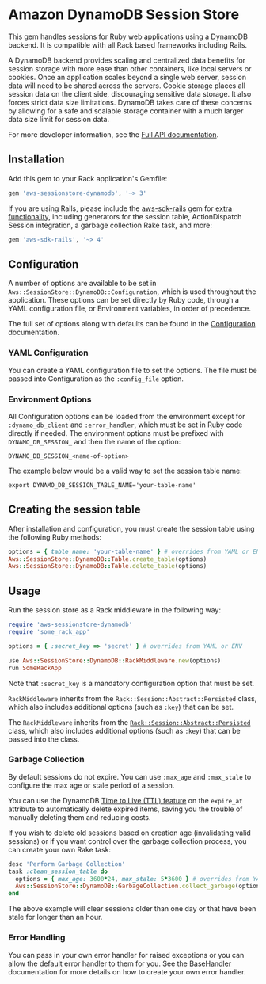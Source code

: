# Amazon DynamoDB Session Store

This gem handles sessions for Ruby web applications using a DynamoDB backend.
It is compatible with all Rack based frameworks including Rails.

A DynamoDB backend provides scaling and centralized data benefits for session
storage with more ease than other containers, like local servers or cookies.
Once an application scales beyond a single web server, session data will need to
be shared across the servers. Cookie storage places all session data on the
client side, discouraging sensitive data storage. It also forces strict data size
limitations. DynamoDB takes care of these concerns by allowing for a safe and
scalable storage container with a much larger data size limit for session data.

For more developer information, see the
[Full API documentation](https://docs.aws.amazon.com/sdk-for-ruby/aws-sessionstore-dynamodb/api/).

## Installation

Add this gem to your Rack application's Gemfile:

```ruby
gem 'aws-sessionstore-dynamodb', '~> 3'
```

If you are using Rails, please include the
[aws-sdk-rails](https://github.com/aws/aws-sdk-rails)
gem for
[extra functionality](https://github.com/aws/aws-sdk-rails?tab=readme-ov-file#dynamodb-session-store),
including generators for the session table, ActionDispatch Session integration,
a garbage collection Rake task, and more:

```ruby
gem 'aws-sdk-rails', '~> 4'
```

## Configuration

A number of options are available to be set in
`Aws::SessionStore::DynamoDB::Configuration`, which is used throughout the
application. These options can be set directly by Ruby code, through
a YAML configuration file, or Environment variables, in order of precedence.

The full set of options along with defaults can be found in the
[Configuration](https://docs.aws.amazon.com/sdk-for-ruby/aws-sessionstore-dynamodb/api/Aws/SessionStore/DynamoDB/Configuration.html)
documentation.

### YAML Configuration

You can create a YAML configuration file to set the options. The file must be
passed into Configuration as the `:config_file` option.

### Environment Options

All Configuration options can be loaded from the environment except for
`:dynamo_db_client` and `:error_handler`, which must be set in Ruby code
directly if needed. The environment options must be prefixed with
`DYNAMO_DB_SESSION_` and then the name of the option:

    DYNAMO_DB_SESSION_<name-of-option>

The example below would be a valid way to set the session table name:

    export DYNAMO_DB_SESSION_TABLE_NAME='your-table-name'

## Creating the session table

After installation and configuration, you must create the session table using
the following Ruby methods:

```ruby
options = { table_name: 'your-table-name' } # overrides from YAML or ENV
Aws::SessionStore::DynamoDB::Table.create_table(options)
Aws::SessionStore::DynamoDB::Table.delete_table(options)
```

## Usage

Run the session store as a Rack middleware in the following way:

```ruby
require 'aws-sessionstore-dynamodb'
require 'some_rack_app'

options = { :secret_key => 'secret' } # overrides from YAML or ENV

use Aws::SessionStore::DynamoDB::RackMiddleware.new(options)
run SomeRackApp
```

Note that `:secret_key` is a mandatory configuration option that must be set.

`RackMiddleware` inherits from the `Rack::Session::Abstract::Persisted` class,
which also includes additional options (such as `:key`) that can be set.

The `RackMiddleware` inherits from the
[`Rack::Session::Abstract::Persisted`](https://rubydoc.info/github/rack/rack-session/main/Rack/Session/Abstract/Persisted)
class, which also includes additional options (such as `:key`) that can be
passed into the class.

### Garbage Collection

By default sessions do not expire. You can use `:max_age` and `:max_stale` to
configure the max age or stale period of a session.

You can use the DynamoDB
[Time to Live (TTL) feature](https://docs.aws.amazon.com/amazondynamodb/latest/developerguide/TTL.html)
on the `expire_at` attribute to automatically delete expired items, saving you
the trouble of manually deleting them and reducing costs.

If you wish to delete old sessions based on creation age (invalidating valid
sessions) or if you want control over the garbage collection process, you can
create your own Rake task:

```ruby
desc 'Perform Garbage Collection'
task :clean_session_table do
  options = { max_age: 3600*24, max_stale: 5*3600 } # overrides from YAML or ENV
  Aws::SessionStore::DynamoDB::GarbageCollection.collect_garbage(options)
end
```

The above example will clear sessions older than one day or that have been
stale for longer than an hour.

### Error Handling

You can pass in your own error handler for raised exceptions or you can allow
the default error handler to them for you. See the
[BaseHandler](https://docs.aws.amazon.com/sdk-for-ruby/aws-sessionstore-dynamodb/api/Aws/SessionStore/DynamoDB/Errors/BaseHandler.html)
documentation for more details on how to create your own error handler.
